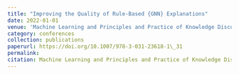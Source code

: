 ```yaml
---
title: "Improving the Quality of Rule-Based {GNN} Explanations"
date: 2022-01-01
venue: 'Machine Learning and Principles and Practice of Knowledge Discovery in Databases - ECML PKDD'
category: conferences
collection: publications
paperurl: https://doi.org/10.1007/978-3-031-23618-1\_31
permalink: 
citation: Machine Learning and Principles and Practice of Knowledge Discovery in Databases - ECML PKDD.
---
```


